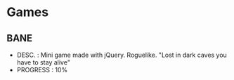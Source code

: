 # Games

## BANE
- DESC. : Mini game made with jQuery. Roguelike. "Lost in dark caves you have to stay alive"
- PROGRESS : 10%
